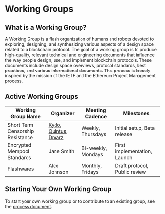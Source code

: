 # Working Groups

## What is a Working Group?

A Working Group is a flash organization of humans and robots devoted to exploring, designing, and synthesizing various aspects of a design space related to a blockchain protocol. The goal of a working group is to produce high-quality, relevant technical and engineering documents that influence the way people design, use, and implement blockchain protocols. These documents include design space overviews, protocol standards, best practices, and various informational documents. This process is loosely inspired by the mission of the IETF and the Ethereum Project Management process.

## Active Working Groups

| Working Group Name | Organizer       | Meeting Cadence    | Milestones                     |
|--------------------|-----------------|--------------------|--------------------------------|
| Short Term Censorship Resistance | [Kydo](https://x.com/0xkydo), [Quintus](https://x.com/0xQuintus), [Dmarz](https://x.com/DistributedMarz)        | Weekly, Thursdays  | Initial setup, Beta release    |
| Encrypted Mempool Standards                | Jane Smith      | Bi-weekly, Mondays | First implementation, Launch   |
| Flashwares                | Alex Johnson    | Monthly, Fridays   | Draft protocol, Public review  |

## Starting Your Own Working Group
To start your own working group or to contribute to an existing group, see the [process document](process.md).